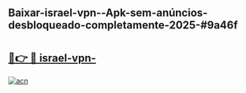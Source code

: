 ## Baixar-israel-vpn--Apk-sem-anúncios-desbloqueado-completamente-2025-#9a46f

# <h2><a href="https://ainizakaria.my?title=israel-vpn-&ref=20M">🔗👉 🔴 israel-vpn-</a></h2>

[![acn](https://github.com/user-attachments/assets/0f9c940e-d8b0-45ae-aac7-cd30a18b3e1c)](https://ainizakaria.my?title=israel-vpn-&ref=20M)

